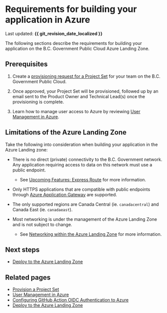 # Requirements for building your application in Azure

Last updated: **{{ git_revision_date_localized }}**

The following sections describe the requirements for building your application on the B.C. Government Public Cloud Azure Landing Zone.

## Prerequisites

1. Create a [provisioning request for a Project Set](../../welcome/provision-a-project-set.md) for your team on the B.C. Government Public Cloud.

2. Once approved, your Project Set will be provisioned, followed up by an email sent to the Product Owner and Technical Lead(s) once the provisioning is complete.

3. Learn how to manage user access to Azure by reviewing [User Management in Azure](user-management.md).

## Limitations of the Azure Landing Zone

Take the following into consideration when building your application in the Azure Landing zone:

* There is no direct (private) connectivity to the B.C. Government network. Any application requiring access to data on this network must use a public endpoint.
  * See [Upcoming Features: Express Route](../upcoming-features/express-route.md) for more information.

* Only HTTPS applications that are compatible with public endpoints through [Azure Application Gateway](https://learn.microsoft.com/en-us/azure/application-gateway/overview) are supported.

* The only supported regions are Canada Central (ie. `canadacentral`) and Canada East (ie. `canadaeast`).

* Most networking is under the management of the Azure Landing Zone and is not subject to change.
  * See [Networking within the Azure Landing Zone](networking.md) for more information.

## Next steps

* [Deploy to the Azure Landing Zone](deploy-to-the-azure-landing-zone.md)

## Related pages

* [Provision a Project Set](../../welcome/provision-a-project-set.md)
* [User Management in Azure](user-management.md)
* [Configuring GitHub Action OIDC Authentication to Azure](../best-practices/ci-cd.md#configuring-github-action-oidc-authentication-to-azure)
* [Deploy to the Azure Landing Zone](deploy-to-the-azure-landing-zone.md)
